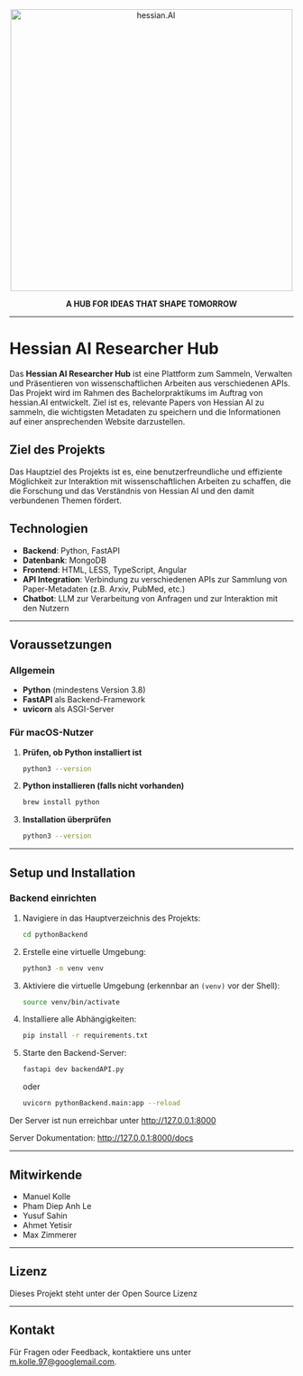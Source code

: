 <div align="center">
  <a href="https://www.hessian.ai">
    <img src="https://hessian.ai/wp-content/themes/hessianai/img/hessian-ai-logo.svg" alt="hessian.AI" width="500" height="auto" />
  </a>
  <p align="center">
    <b>A HUB FOR IDEAS THAT SHAPE TOMORROW</b>
  </p>
</div>

<hr />

# Hessian AI Researcher Hub


Das **Hessian AI Researcher Hub** ist eine Plattform zum Sammeln, Verwalten und Präsentieren von wissenschaftlichen Arbeiten aus verschiedenen APIs. Das Projekt wird im Rahmen des Bachelorpraktikums im Auftrag von hessian.AI entwickelt. Ziel ist es, relevante Papers von Hessian AI zu sammeln, die wichtigsten Metadaten zu speichern und die Informationen auf einer ansprechenden Website darzustellen.

## Ziel des Projekts

Das Hauptziel des Projekts ist es, eine benutzerfreundliche und effiziente Möglichkeit zur Interaktion mit wissenschaftlichen Arbeiten zu schaffen, die die Forschung und das Verständnis von Hessian AI und den damit verbundenen Themen fördert.

## Technologien

- **Backend**: Python, FastAPI
- **Datenbank**: MongoDB
- **Frontend**: HTML, LESS, TypeScript, Angular
- **API Integration**: Verbindung zu verschiedenen APIs zur Sammlung von Paper-Metadaten (z.B. Arxiv, PubMed, etc.)
- **Chatbot**: LLM zur Verarbeitung von Anfragen und zur Interaktion mit den Nutzern


---

## Voraussetzungen
### Allgemein
- **Python** (mindestens Version 3.8)
- **FastAPI** als Backend-Framework
- **uvicorn** als ASGI-Server

### Für macOS-Nutzer
1. **Prüfen, ob Python installiert ist**
   ```bash
   python3 --version
   ```
2. **Python installieren (falls nicht vorhanden)**
   ```bash
   brew install python
   ```
3. **Installation überprüfen**
   ```bash
   python3 --version
   ```

---

## Setup und Installation
### Backend einrichten
1. Navigiere in das Hauptverzeichnis des Projekts:
   ```bash
   cd pythonBackend
   ```

2. Erstelle eine virtuelle Umgebung:
   ```bash
   python3 -m venv venv
   ```

3. Aktiviere die virtuelle Umgebung (erkennbar an `(venv)` vor der Shell):
   ```bash
   source venv/bin/activate
   ```

4. Installiere alle Abhängigkeiten:
   ```bash
   pip install -r requirements.txt
   ```

5. Starte den Backend-Server:
   ```bash
   fastapi dev backendAPI.py
   ```
    oder
    ```bash
    uvicorn pythonBackend.main:app --reload
    ```

Der Server ist nun erreichbar unter http://127.0.0.1:8000

Server Dokumentation: http://127.0.0.1:8000/docs

---


## Mitwirkende
- Manuel Kolle
- Pham Diep Anh Le
- Yusuf Sahin
- Ahmet Yetisir
- Max Zimmerer

---

## Lizenz
Dieses Projekt steht unter der Open Source Lizenz

---

## Kontakt
Für Fragen oder Feedback, kontaktiere uns unter [m.kolle.97@googlemail.com](mailto:m.kolle.97@googlemail.com).